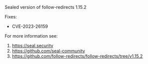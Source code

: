 Sealed version of follow-redirects 1.15.2

Fixes:
- CVE-2023-26159

For more information see:
  1. https://seal.security
  2. https://github.com/seal-community
  3. https://github.com/follow-redirects/follow-redirects/tree/v1.15.2
